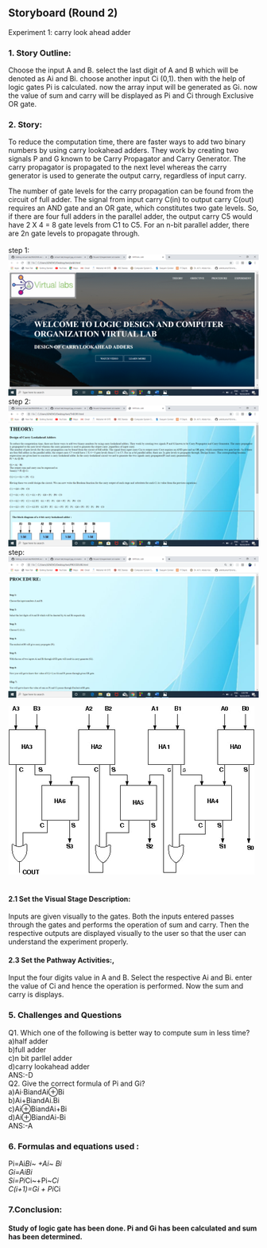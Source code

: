 ## Storyboard (Round 2)

Experiment 1: carry look ahead adder

### 1. Story Outline:

Choose the input A and B. select the last digit of A and B which will be denoted as Ai and Bi. choose another input Ci (0,1). then with the help of logic gates Pi is calculated. now the array input will be generated as Gi. now the value of sum and carry will be displayed as Pi and Ci through Exclusive OR gate.


### 2. Story:

To reduce the computation time, there are faster ways to add two binary numbers by using carry lookahead adders. They work by creating two signals P and G known to be Carry Propagator and Carry Generator. The carry propagator is propagated to the next level whereas the carry generator is used to generate the output carry, regardless of input carry.
        
The number of gate levels for the carry propagation can be found from the circuit of full adder. The signal from input carry C(in) to output carry C(out) requires an AND gate and an OR gate, which constitutes two gate levels. So, if there are four full adders in the parallel adder, the output carry C5 would have 2 X 4 = 8 gate levels from C1 to C5. For an n-bit parallel adder, there are 2n gate levels to propagate through.</br></br>
step 1:
![xyz](images/abc.png)
</br>
step 2:
![kkk](images/qwe.png)
</br>
step:
![ppp](images/asd.png)



![and](mindmap/image2.jpg)</br>
<br>

#### 2.1 Set the Visual Stage Description:
Inputs are given visually to the gates. Both the inputs entered passes through the gates and performs the operation of sum and carry. Then the respective outputs are displayed visually to the user so that the user can understand the experiment properly. 

#### 2.3 Set the Pathway Activities:,

Input the four digits value in A and B. Select the respective Ai and Bi. enter the value of Ci and hence the operation is performed. Now the sum and carry is displays.

### 5. Challenges and Questions

Q1. Which one of the following is better way to compute sum in less time?</br>
a)half adder</br>
b)full adder</br>
c)n bit parllel adder</br>
d)carry lookahead adder</br>
ANS:-D</br>
Q2. Give the correct formula of Pi and Gi?</br>
a)Ai·BiandAi⊕Bi</br>
b)Ai+BiandAi.Bi</br>
c)Ai⊕BiandAi+Bi</br>
d)Ai⊕BiandAi-Bi</br>
ANS:-A</br>



### 6. Formulas and equations used :

Pi=Ai*Bi~ +Ai~ *Bi</br>
Gi=Ai*Bi</br>
Si=Pi*Ci~+Pi~*Ci</br>
C(i+1)=Gi + Pi*Ci</br>



### 7.Conclusion:
####  Study of logic gate has been done. Pi and Gi has been calculated and sum has been determined.






